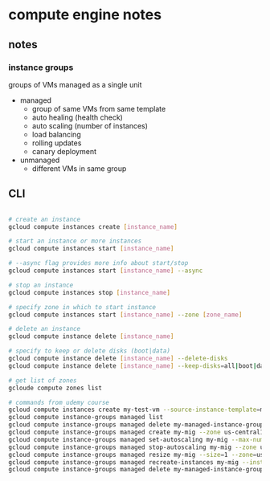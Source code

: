 # compute engine notes

## notes

### instance groups

groups of VMs managed as a single unit

- managed
  - group of same VMs from same template
  - auto healing (health check)
  - auto scaling (number of instances)
  - load balancing
  - rolling updates
  - canary deployment
- unmanaged
  - different VMs in same group

## CLI

```bash

# create an instance
gcloud compute instances create [instance_name]

# start an instance or more instances
gcloud compute instances start [instance_name]

# --async flag provides more info about start/stop
gcloud compute instances start [instance_name] --async

# stop an instance
gcloud compute instances stop [instance_name]

# specify zone in which to start instance
gcloud compute instances start [instance_name] --zone [zone_name]

# delete an instance
gcloud compute instance delete [instance_name]

# specify to keep or delete disks (boot|data)
gcloud compute instance delete [instance_name] --delete-disks
gcloud compute instance delete [instance_name] --keep-disks=all|boot|data

# get list of zones
gcloude compute zones list
```

```bash
# commands from udemy course
gcloud compute instances create my-test-vm --source-instance-template=my-instance-template-with-custom-image
gcloud compute instance-groups managed list
gcloud compute instance-groups managed delete my-managed-instance-group
gcloud compute instance-groups managed create my-mig --zone us-central1-a --template my-instance-template-with-custom-image --size 1
gcloud compute instance-groups managed set-autoscaling my-mig --max-num-replicas=2 --zone us-central1-a
gcloud compute instance-groups managed stop-autoscaling my-mig --zone us-central1-a
gcloud compute instance-groups managed resize my-mig --size=1 --zone=us-central1-a
gcloud compute instance-groups managed recreate-instances my-mig --instances=my-mig-85fb --zone us-central1-a
gcloud compute instance-groups managed delete my-managed-instance-group --region=us-central1
```
